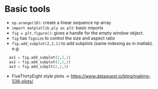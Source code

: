 Basic tools
===============
 * ```np.arange(10)```: create a linear sequence np array
 * ```import matplotlib.ply as plt```: basic imports
 * ```fig = plt.figure()```: gives a handle for the empty window object. 
 * ```fig``` has ```figsize``` to control the size and aspect ratio
 * ```fig.add_subplot(2,2,1)```:to add subplots (same indexing as in matlab). e.g: 
```python
  ax1 = fig.add_subplot(2,2,1)
  ax2 = fig.add_subplot(2,2,2)
  ax3 = fig.add_sibplt(2,2,3)
```
* FiveThirtyEight style plots -> https://www.dataquest.io/blog/making-538-plots/


 
 
